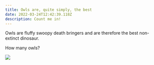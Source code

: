 ```yaml
---
title: Owls are, quite simply, the best
date: 2022-03-24T12:42:39.118Z
description: Count me in!
---
```

Owls are fluffy swoopy death bringers and are therefore the best non-extinct dinosaur.

How many owls?

![](https://images.newscientist.com/wp-content/uploads/2021/10/29214043/PRI_207378542.jpg)